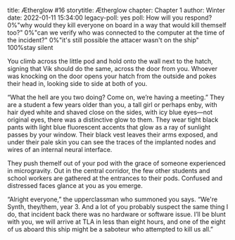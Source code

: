 title: Ætherglow #16
storytitle: Ætherglow 
chapter: Chapter 1
author: Winter
date: 2022-01-11 15:34:00
legacy-poll: yes
poll: How will you respond?
      0%"why would they kill everyone on board in a way that would kill themself too?"
      0%"can we verify who was connected to the computer at the time of the incident?"
      0%"it's still possible the attacer wasn't on the ship"
      100%stay silent

You climb across the little pod and hold onto the wall next to the hatch, signing that Vik should do the same, across the door from you. Whoever was knocking on the door opens your hatch from the outside and pokes their head in, looking side to side at both of you.

“What the hell are you two doing? Come on, we’re having a meeting.” They are a student a few years older than you, a tall girl or perhaps enby, with hair dyed white and shaved close on the sides, with icy blue eyes—not original eyes, there was a distinctive glow to them. They wear tight black pants with light blue fluorescent accents that glow as a ray of sunlight passes by your window. Their black vest leaves their arms exposed, and under their pale skin you can see the traces of the implanted nodes and wires of an internal neural interface.

They push themelf out of your pod with the grace of someone experienced in microgravity. Out in the central corridor, the few other students and school workers are gathered at the entrances to their pods. Confused and distressed faces glance at you as you emerge.

“Alright everyone,” the upperclassman who summoned you says. “We're Synth, they/them, year 3. And a lot of you probably suspect the same thing I do, that incident back there was no hardware or software issue. I’ll be blunt with you, we will arrive at TLA in less than eight hours, and one of the eight of us aboard this ship might be a saboteur who attempted to kill us all.”

